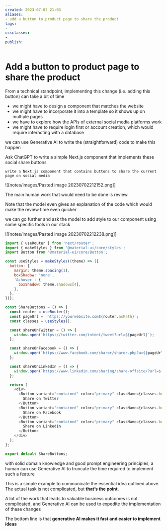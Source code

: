 ```yaml
---
created: 2023-07-02 21:03
aliases: 
- add a button to product page to share the product
tags:
- 
cssclasses:
- 
publish:
---
```


<!-- 
tags: 
-->

<!--internal
parent:: [[]]
child:: [[]]
related:: [[]]
-->

<!--external
- []()
-->

# Add a button to product page to share the product

From a technical standpoint, implementing this change (i.e. adding this button) can take a bit of time

- we might have to design a component that matches the website
- we might have to incorporate it into a template so it shows up on multiple pages 
- we have to explore how the APIs of external social media platforms work
- we might have to require login first or account creation, which would require interacting with a database

we can use Generative AI to write the (straightforward) code to make this happen 

Ask ChatGPT to write a simple Next.js component that implements these social share buttons

```
write a Next.js component that contains buttons to share the current page on social media
```

![[notes/images/Pasted image 20230702212152.png]]

The main human work that would need to be done is review. 

Note that the model even gives an explanation of the code which would make the review time even quicker

we can go further and ask the model to add style to our component using some specific tools in our stack

![[notes/images/Pasted image 20230702212238.png]]

```js
import { useRouter } from 'next/router';
import { makeStyles } from '@material-ui/core/styles';
import Button from '@material-ui/core/Button';

const useStyles = makeStyles((theme) => ({
  button: {
    margin: theme.spacing(1),
    boxShadow: 'none',
    '&:hover': {
      boxShadow: theme.shadows[4],
    },
  },
}));

const ShareButtons = () => {
  const router = useRouter();
  const pageUrl = `https://yourwebsite.com${router.asPath}`;
  const classes = useStyles();

  const shareOnTwitter = () => {
    window.open(`https://twitter.com/intent/tweet?url=${pageUrl}`);
  };

  const shareOnFacebook = () => {
    window.open(`https://www.facebook.com/sharer/sharer.php?u=${pageUrl}`);
  };

  const shareOnLinkedIn = () => {
    window.open(`https://www.linkedin.com/sharing/share-offsite/?url=${pageUrl}`);
  };

  return (
    <div>
      <Button variant="contained" color="primary" className={classes.button} onClick={shareOnTwitter}>
        Share on Twitter
      </Button>
      <Button variant="contained" color="primary" className={classes.button} onClick={shareOnFacebook}>
        Share on Facebook
      </Button>
      <Button variant="contained" color="primary" className={classes.button} onClick={shareOnLinkedIn}>
        Share on LinkedIn
      </Button>
    </div>
  );
};

export default ShareButtons;
```

with solid domain knowledge and good prompt engineering principles, a human can use Generative AI to truncate the time required to implement such a feature

This is a simple example to communicate the essential idea outlined above. The actual task is not complicated, but **that’s the point**.

A lot of the work that leads to valuable business outcomes is not complicated, and Generative AI can be used to expedite the implementation of these changes

The bottom line is that **generative AI makes it fast and easier to implement ideas**